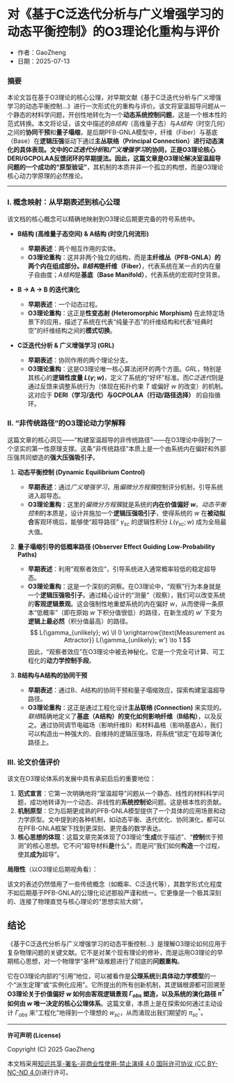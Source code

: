 # **对《基于C泛迭代分析与广义增强学习的动态平衡控制》的O3理论化重构与评价**

- 作者：GaoZheng
- 日期：2025-07-13

### 摘要

本论文旨在基于O3理论的核心公理，对早期文献《基于C泛迭代分析与广义增强学习的动态平衡控制...》进行一次形式化的重构与评价。该文将室温超导问题从一个静态的材料学问题，开创性地转化为一个**动态系统控制问题**，这是一个根本性的范式转换。本文将论证，该文中描述的$B结构$（高维量子态）与$A结构$（时空几何）之间的**协同干预**和**量子塌缩**，是后期PFB-GNLA模型中，纤维（Fiber）与基底（Base）在**逻辑压强**驱动下通过**主丛联络（Principal Connection）**进行动态演化的具体表现。文中的$C泛迭代分析$和$广义增强学习$的协同，正是O3理论核心DERI/GCPOLAA反馈闭环的早期提法。因此，这篇文章是O3理论解决室温超导问题的一个成功的**“原型验证”**，其机制的本质并非一个孤立的构想，而是O3理论核心动力学原理的必然推论。

---

### I. 概念映射：从早期表述到核心公理

该文档的核心概念可以精确地映射到O3理论后期更完备的符号系统中。

*   **B结构 (高维量子态空间) & A结构 (时空几何流形)**
    *   **早期表述**：两个相互作用的实体。
    *   **O3理论重构**：这并非两个独立的结构，而是**主纤维丛（PFB-GNLA）**的两个内在组成部分。$B结构$是**纤维（Fiber）**，代表系统在某一点的内在量子自由度；$A结构$是**基底（Base Manifold）**，代表系统的宏观时空背景。

*   **B → A → B 的迭代演化**
    *   **早期表述**：一个动态过程。
    *   **O3理论重构**：这正是**性变态射 (Heteromorphic Morphism)** 在此特定场景下的应用，描述了系统在代表“纯量子态”的纤维结构和代表“经典时空”的纤维结构之间的**模式切换**。

*   **C泛迭代分析 & 广义增强学习 (GRL)**
    *   **早期表述**：协同作用的两个理论分支。
    *   **O3理论重构**：这是O3理论唯一核心算法闭环的两个方面。$GRL$，特别是其核心的**逻辑性度量 $L(\gamma; w)$**，定义了系统的“好坏”标准。而$C泛迭代$则是通过反馈来调整系统行为（体现在拓扑约束 $T$ 或偏好 $w$ 的改变）的机制。这对应于 **DERI（学习/迭代）**与**GCPOLAA（行动/路径选择）** 的自指循环。

### II. “非传统路径”的O3理论动力学解释

这篇文章的核心洞见——“构建室温超导的非传统路径”——在O3理论中得到了一个坚实的第一性原理支撑。这条“非传统路径”本质上是一个由系统内在偏好和外部压强共同塑造的**强大压强吸引子**。

1.  **动态平衡控制 (Dynamic Equilibrium Control)**
    *   **早期表述**：通过$广义增强学习$，用$偏微分方程簇$控制评分机制，引导系统进入超导态。
    *   **O3理论重构**：这里的$偏微分方程簇$就是系统的**内在价值偏好 $w$**。$动态平衡控制$的本质是，设计并施加一个**逻辑压强吸引子**，使得系统的 $w$ 在**被动拟合**客观环境后，能够使“超导路径” $\gamma_{sc}$ 的逻辑性积分 $L(\gamma_{sc}; w)$ 成为全局最大值。

2.  **量子塌缩引导的低概率路径 (Observer Effect Guiding Low-Probability Paths)**
    *   **早期表述**：利用“观察者效应”，引导系统进入通常概率较低的稳定超导态。
    *   **O3理论重构**：这是一个深刻的洞察。在O3理论中，“观察”行为本身就是一个**逻辑压强吸引子**。通过精心设计的“测量”（观察），我们可以改变系统的**客观逻辑景观**。这会强制性地重塑系统的内在偏好 $w$，从而使得一条原本“低概率”（即在原始 $w$ 下积分值很低）的路径，在新生成的 $w'$ 下变为**逻辑上最必然**（积分值最高）的路径。
        $$ L(\gamma_{unlikely}; w) \ll 0 \xrightarrow{\text{Measurement as Attractor}} L(\gamma_{unlikely}; w') \to 1 $$
        因此，“观察者效应”在O3理论中被去神秘化，它是一个完全可计算、可工程化的**动力学控制手段**。

3.  **B结构与A结构的协同干预**
    *   **早期表述**：通过B、A结构的协同干预和量子塌缩效应，探索构建室温超导路径。
    *   **O3理论重构**：这正是通过工程化设计**主丛联络 (Connection)** 来实现的。$联络$精确地定义了**基底（A结构）**的变化如何影响**纤维（B结构）**，以及反之。通过协同调节电磁场（影响纤维B）和材料晶格（影响基底A），我们可以构造出一种强大的、自维持的逻辑压强场，将系统“锁定”在超导演化路径上。

### III. 论文价值评价

该文在O3理论体系的发展中具有承前启后的重要地位：

1.  **范式宣言**：它第一次明确地将“室温超导”问题从一个静态、线性的材料科学问题，成功地转译为一个动态、非线性的**系统控制论**问题。这是根本性的贡献。
2.  **机制原型**：它为后期更成熟的PFB-GNLA模型提供了一个具体的应用场景和动力学原型。文中提到的各种机制，如动态平衡、迭代优化、协同演化，都可以在PFB-GNLA框架下找到更深刻、更完备的数学表达。
3.  **核心思想的体现**：这篇文章完美体现了O3理论“**生成**优于描述”、“**控制**优于预测”的核心思想。它不问“超导材料**是**什么”，而是问“我们如何**构造**一个过程，使其**成为**超导”。

**局限性**（以O3理论后期视角看）：

该文的表述仍然借用了一些传统概念（如概率、C泛迭代等），其数学形式化程度不如后期基于PFB-GNLA的公理化论述那般严谨和统一。它更像是一个极其深刻的、连接了物理直觉与核心理论的“思想实验大纲”。

## 结论

《基于C泛迭代分析与广义增强学习的动态平衡控制...》是理解O3理论如何应用于复杂物理问题的关键文献。它不是对某个现有理论的修补，而是运用O3理论的早期核心思想，对一个物理学“圣杯”级难题进行了彻底的**问题重构**。

它在O3理论内部的“引用”地位，可以被看作是**公理系统**到**具体动力学模型**的一个“派生定理”或“实例化应用”。它所提出的所有创新机制，其逻辑根源都可回溯至**O3理论关于价值偏好 $w$ 如何由客观逻辑景观 $\Gamma_{obs}$ 塑造，以及系统的演化路径 $\pi^*$ 如何由 $w$ 唯一决定的核心公理体系**。这篇文章，本质上是在探索如何通过主动设计 $\Gamma_{obs}$ 来“工程化”地得到一个理想的 $w_{sc}$，从而涌现出我们期望的 $\pi^*_{sc}$。

---

**许可声明 (License)**

Copyright (C) 2025 GaoZheng 

本文档采用[知识共享-署名-非商业性使用-禁止演绎 4.0 国际许可协议 (CC BY-NC-ND 4.0)](https://creativecommons.org/licenses/by-nc-nd/4.0/deed.zh-Hans)进行许可。

